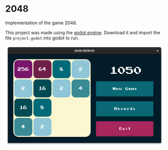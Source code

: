 # 2048
Implementation of the game 2048.

This project was made using the [godot engine](https://godotengine.org/download). Download it and import the file `project.godot` into godot to run.

![game screenshot](2048-newui.png)
